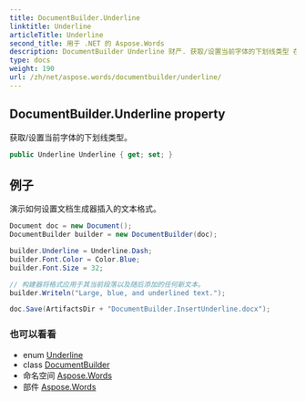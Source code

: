 ```yaml
---
title: DocumentBuilder.Underline
linktitle: Underline
articleTitle: Underline
second_title: 用于 .NET 的 Aspose.Words
description: DocumentBuilder Underline 财产. 获取/设置当前字体的下划线类型 在 C#.
type: docs
weight: 190
url: /zh/net/aspose.words/documentbuilder/underline/
---
```

## DocumentBuilder.Underline property

获取/设置当前字体的下划线类型。

```csharp
public Underline Underline { get; set; }
```

## 例子

演示如何设置文档生成器插入的文本格式。

```csharp
Document doc = new Document();
DocumentBuilder builder = new DocumentBuilder(doc);

builder.Underline = Underline.Dash;
builder.Font.Color = Color.Blue;
builder.Font.Size = 32;

// 构建器将格式应用于其当前段落以及随后添加的任何新文本。
builder.Writeln("Large, blue, and underlined text.");

doc.Save(ArtifactsDir + "DocumentBuilder.InsertUnderline.docx");
```

### 也可以看看

* enum [Underline](../../underline/)
* class [DocumentBuilder](../)
* 命名空间 [Aspose.Words](../../../aspose.words/)
* 部件 [Aspose.Words](../../../)
